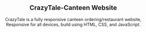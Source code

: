 <div align="center">
  
  <h2 align="center">CrazyTale-Canteen Website
  </h2>

  CrazyTale is a fully responsive canteen ordering/restaurant website, <br />Responsive for all devices, build using HTML, CSS, and JavaScript.


</div>
